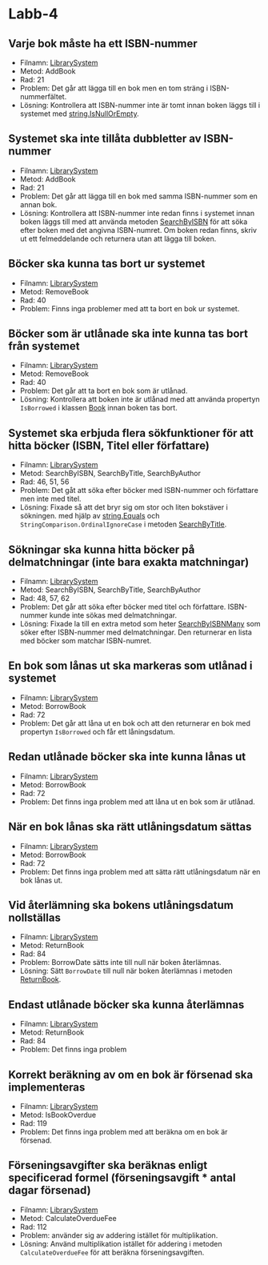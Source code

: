 ﻿# Labb-4

## Varje bok måste ha ett ISBN-nummer
* Filnamn: [LibrarySystem](Labb%204/LibrarySystem.cs#L21)
* Metod: AddBook
* Rad: 21
* Problem: Det går att lägga till en bok men en tom sträng i ISBN-nummerfältet.
* Lösning: Kontrollera att ISBN-nummer inte är tomt innan boken läggs till i systemet med [string.IsNullOrEmpty](Labb%204/LibrarySystem.cs#L25-28).

## Systemet ska inte tillåta dubbletter av ISBN-nummer
* Filnamn: [LibrarySystem](Labb%204/LibrarySystem.cs#L21)
* Metod: AddBook
* Rad: 21
* Problem: Det går att lägga till en bok med samma ISBN-nummer som en annan bok.
* Lösning: Kontrollera att ISBN-nummer inte redan finns i systemet innan boken läggs till med att använda metoden [SearchByISBN](Labb%204/LibrarySystem.cs#L51) för att söka efter boken med det angivna ISBN-numret. Om boken redan finns, skriv ut ett felmeddelande och returnera utan att lägga till boken.

## Böcker ska kunna tas bort ur systemet
* Filnamn: [LibrarySystem](Labb%204/LibrarySystem.cs#L40)
* Metod: RemoveBook
* Rad: 40
* Problem: Finns inga problemer med att ta bort en bok ur systemet.

## Böcker som är utlånade ska inte kunna tas bort från systemet
* Filnamn: [LibrarySystem](Labb%204/LibrarySystem.cs#L40)
* Metod: RemoveBook
* Rad: 40
* Problem: Det går att ta bort en bok som är utlånad.
* Lösning: Kontrollera att boken inte är utlånad med att använda propertyn `IsBorrowed` i klassen [Book](Labb%204/Book.cs#L9) innan boken tas bort. 

## Systemet ska erbjuda flera sökfunktioner för att hitta böcker (ISBN, Titel eller författare)
* Filnamn: [LibrarySystem](Labb%204/LibrarySystem.cs#L51)
* Metod: SearchByISBN, SearchByTitle, SearchByAuthor
* Rad: 46, 51, 56
* Problem: Det gåt att söka efter böcker med ISBN-nummer och författare men inte med titel.
* Lösning: Fixade så att det bryr sig om stor och liten bokstäver i sökningen. med hjälp av [string.Equals](Labb%204/LibrarySystem.cs#L46-47) och `StringComparison.OrdinalIgnoreCase` i metoden [SearchByTitle](Labb%204/LibrarySystem.cs#L51-54). 

## Sökningar ska kunna hitta böcker på delmatchningar (inte bara exakta matchningar)
* Filnamn: [LibrarySystem](Labb%204/LibrarySystem.cs#L51)
* Metod: SearchByISBN, SearchByTitle, SearchByAuthor
* Rad: 48, 57, 62
* Problem: Det går att söka efter böcker med titel och författare. ISBN-nummer kunde inte sökas med delmatchningar.
* Lösning: Fixade la till en extra metod som heter [SearchByISBNMany](Labb%204/LibrarySystem.cs#L57) som söker efter ISBN-nummer med delmatchningar. Den returnerar en lista med böcker som matchar ISBN-numret.  


## En bok som lånas ut ska markeras som utlånad i systemet
* Filnamn: [LibrarySystem](Labb%204/LibrarySystem.cs)
* Metod: BorrowBook
* Rad: 72
* Problem: Det går att låna ut en bok och att den returnerar en bok med propertyn `IsBorrowed` och får ett låningsdatum.

## Redan utlånade böcker ska inte kunna lånas ut
* Filnamn: [LibrarySystem](Labb%204/LibrarySystem.cs)
* Metod: BorrowBook
* Rad: 72
* Problem: Det finns inga problem med att låna ut en bok som är utlånad.

## När en bok lånas ska rätt utlåningsdatum sättas
* Filnamn: [LibrarySystem](Labb%204/LibrarySystem.cs)
* Metod: BorrowBook
* Rad: 72
* Problem: Det finns inga problem med att sätta rätt utlåningsdatum när en bok lånas ut.

##  Vid återlämning ska bokens utlåningsdatum nollställas
* Filnamn: [LibrarySystem](Labb%204/LibrarySystem.cs)
* Metod: ReturnBook
* Rad: 84
* Problem: BorrowDate sätts inte till null när boken återlämnas.
* Lösning: Sätt `BorrowDate` till null när boken återlämnas i metoden [ReturnBook](Labb%204/LibrarySystem.cs#L84-97).

## Endast utlånade böcker ska kunna återlämnas
* Filnamn: [LibrarySystem](Labb%204/LibrarySystem.cs)
* Metod: ReturnBook
* Rad: 84
* Problem: Det finns inga problem

## Korrekt beräkning av om en bok är försenad ska implementeras
* Filnamn: [LibrarySystem](Labb%204/LibrarySystem.cs)
* Metod: IsBookOverdue
* Rad: 119
* Problem: Det finns inga problem med att beräkna om en bok är försenad.

## Förseningsavgifter ska beräknas enligt specificerad formel (förseningsavgift * antal dagar försenad)
* Filnamn: [LibrarySystem](Labb%204/LibrarySystem.cs)
* Metod: CalculateOverdueFee
* Rad: 112
* Problem: använder sig av addering istället för multiplikation.
* Lösning: Använd multiplikation istället för addering i metoden `CalculateOverdueFee` för att beräkna förseningsavgiften.
